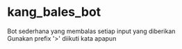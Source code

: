 # kang_bales_bot
Bot sederhana yang membalas setiap input yang diberikan <br>
Gunakan prefix '>' diikuti kata apapun
